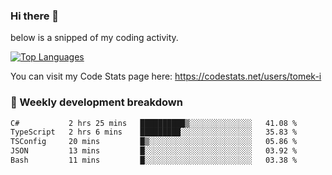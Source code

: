 ### Hi there 👋

<!--

- 🔭 Currently I am working on on some private projects including a Social Community and a Dating App
- 🌱 I’m currently diving deeper into BDD and UX
- 👯 I’m looking to collaborate on my "poker buddy" as well as my "fitness-pal" project :-)

-->

below is a snipped of my coding activity.
<!--
**tomek-i/tomek-i** is a ✨ _special_ ✨ repository because its `README.md` (this file) appears on your GitHub profile.

Here are some ideas to get you started:

- 🔭 I’m currently working on ...
- 🌱 I’m currently learning ...
- 👯 I’m looking to collaborate on ...
- 🤔 I’m looking for help with ...
- 💬 Ask me about ...
- 📫 How to reach me: ...
- 😄 Pronouns: ...
- ⚡ Fun fact: ...
-->
[![Top Languages](https://github-readme-stats.vercel.app/api/top-langs/?username=tomek-i&layout=compact)](https://github.com/tomek-i)

You can visit my Code Stats page here: https://codestats.net/users/tomek-i

### 💬 Weekly development breakdown
<!--START_SECTION:waka-->

```txt
C#           2 hrs 25 mins   ██████████▒░░░░░░░░░░░░░░   41.08 %
TypeScript   2 hrs 6 mins    █████████░░░░░░░░░░░░░░░░   35.83 %
TSConfig     20 mins         █▒░░░░░░░░░░░░░░░░░░░░░░░   05.86 %
JSON         13 mins         █░░░░░░░░░░░░░░░░░░░░░░░░   03.92 %
Bash         11 mins         █░░░░░░░░░░░░░░░░░░░░░░░░   03.38 %
```

<!--END_SECTION:waka-->

<!-- Actual text -->
<!--
### Social Media
You can find me on [![Twitter][1.2]][1]
-->

<!-- Icons -->

[1.2]: http://i.imgur.com/wWzX9uB.png 


<!-- Links to your social media accounts -->

[1]: https://twitter.com/tomek_i
